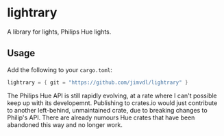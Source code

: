 # lightrary
A library for lights, Philips Hue lights.

## Usage 
Add the following to your `cargo.toml`:
```rust
lightrary = { git = "https://github.com/jimvdl/lightrary" }
```
The Philips Hue API is still rapidly evolving, at a rate where I can't possible keep up with its developemnt. Publishing to crates.io would just contribute to another left-behind, unmaintained crate, due to breaking changes to Philip's API. There are already numours Hue crates that have been abandoned this way and no longer work. 
